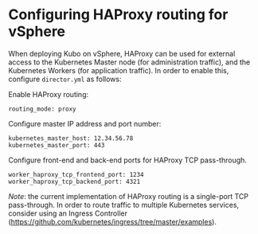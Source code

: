 # Configuring HAProxy routing for vSphere

When deploying Kubo on vSphere, HAProxy can be used for external access to the Kubernetes Master node (for administration traffic), and the Kubernetes Workers (for application traffic). In order to enable this, configure `director.yml` as follows:


Enable HAProxy routing:
```
routing_mode: proxy
```

Configure master IP address and port number:
```
kubernetes_master_host: 12.34.56.78
kubernetes_master_port: 443
```

Configure front-end and back-end ports for HAProxy TCP pass-through.
```
worker_haproxy_tcp_frontend_port: 1234
worker_haproxy_tcp_backend_port: 4321
```
*Note*: the current implementation of HAProxy routing is a single-port TCP pass-through. In order to route traffic to multiple Kubernetes services, consider using an Ingress Controller (https://github.com/kubernetes/ingress/tree/master/examples).

